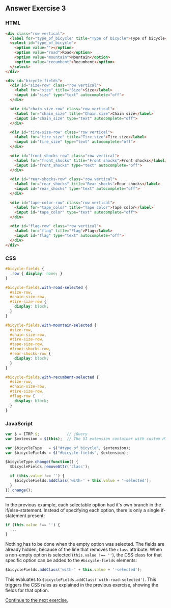 ## Answer Exercise 3

### HTML

``` html
<div class="row vertical">
  <label for="type_of_bicycle" title="Type of bicycle">Type of bicycle</label>
  <select id="type_of_bicycle">
    <option value=""></option>
    <option value="road">Road</option>
    <option value="mountain">Mountain</option>
    <option value="recumbent">Recumbent</option>
  </select>
</div>

<div id="bicycle-fields">
  <div id="size-row" class="row vertical">
    <label for="size" title="Size">Size</label>
    <input id="size" type="text" autocomplete="off">
  </div>

  <div id="chain-size-row" class="row vertical">
    <label for="chain_size" title="Chain size">Chain size</label>
    <input id="chain_size" type="text" autocomplete="off">
  </div>

  <div id="tire-size-row" class="row vertical">
    <label for="tire_size" title="Tire size">Tire size</label>
    <input id="tire_size" type="text" autocomplete="off">
  </div>

  <div id="front-shocks-row" class="row vertical">
    <label for="front_shocks" title="Front shocks">Front shocks</label>
    <input id="front_shocks" type="text" autocomplete="off">
  </div>

  <div id="rear-shocks-row" class="row vertical">
    <label for="rear_shocks" title="Rear shocks">Rear shocks</label>
    <input id="rear_shocks" type="text" autocomplete="off">
  </div>

  <div id="tape-color-row" class="row vertical">
    <label for="tape_color" title="Tape color">Tape color</label>
    <input id="tape_color" type="text" autocomplete="off">
  </div>

  <div id="flag-row" class="row vertical">
    <label for="flag" title="Flag">Flag</label>
    <input id="flag" type="text" autocomplete="off">
  </div>
</div>
```

### CSS

``` scss
#bicycle-fields {
  .row { display: none; }
}

#bicycle-fields.with-road-selected {
  #size-row,
  #chain-size-row,
  #tire-size-row {
    display: block;
  }
}

#bicycle-fields.with-mountain-selected {
  #size-row,
  #chain-size-row,
  #tire-size-row,
  #tape-size-row,
  #front-shocks-row,
  #rear-shocks-row {
    display: block;
  }
}

#bicycle-fields.with-recumbent-selected {
  #size-row,
  #chain-size-row,
  #tire-size-row,
  #flag-row {
    display: block;
  }
}
```

### JavaScript

``` js
var $ = ITRP.$;            // jQuery
var $extension = $(this);  // The UI extension container with custom HTML

var $bicycleType   = $("#type_of_bicycle", $extension);
var $bicycleFields = $("#bicycle-fields", $extension);

$bicycleType.change(function() {
  $bicycleFields.removeAttr('class');

  if (this.value !== '') {
    $bicycleFields.addClass('with-' + this.value + '-selected');
  }
}).change();
```

---

In the previous example, each selectable option had it's own branch in the
if/else-statement. Instead of specifying each option, there is only a single if-
statement present:

``` js
if (this.value !== '') {
  ...
}
```

Nothing has to be done when the empty option was selected. The fields are
already hidden, because of the line that removes the `class` attribute. When a
non-empty option is selected (`this.value !== ''`), the CSS class for that
specific option can be added to the `#bicycle-fields` elements:

``` js
$bicycleFields.addClass('with-' + this.value + '-selected');
```

This evaluates to `$bicycleFields.addClass('with-road-selected')`. This triggers
the CSS rules as explained in the previous exercise, showing the fields for that
option.

[Continue to the next exercise.](04-using-configuration-object.md)
